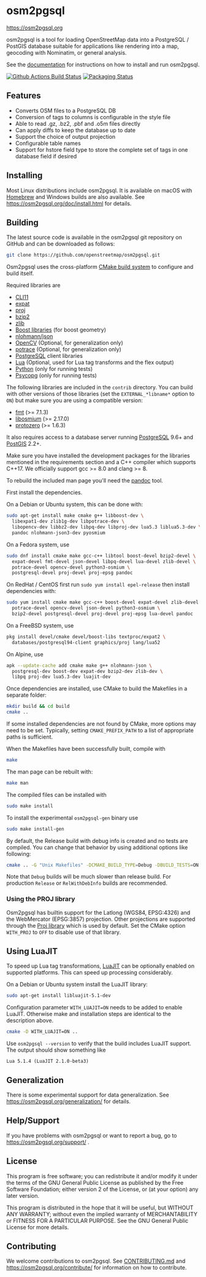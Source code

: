 # osm2pgsql

https://osm2pgsql.org

osm2pgsql is a tool for loading OpenStreetMap data into a PostgreSQL / PostGIS
database suitable for applications like rendering into a map, geocoding with
Nominatim, or general analysis.

See the [documentation](https://osm2pgsql.org/doc/) for instructions on how
to install and run osm2pgsql.

[![Github Actions Build Status](https://github.com/openstreetmap/osm2pgsql/workflows/CI/badge.svg?branch=master)](https://github.com/openstreetmap/osm2pgsql/actions)
[![Packaging Status](https://repology.org/badge/tiny-repos/osm2pgsql.svg)](https://repology.org/project/osm2pgsql/versions)

## Features

* Converts OSM files to a PostgreSQL DB
* Conversion of tags to columns is configurable in the style file
* Able to read .gz, .bz2, .pbf and .o5m files directly
* Can apply diffs to keep the database up to date
* Support the choice of output projection
* Configurable table names
* Support for hstore field type to store the complete set of tags in one database
  field if desired

## Installing

Most Linux distributions include osm2pgsql. It is available on macOS with
[Homebrew](https://brew.sh/) and Windows builds are also available. See
https://osm2pgsql.org/doc/install.html for details.

## Building

The latest source code is available in the osm2pgsql git repository on GitHub
and can be downloaded as follows:

```sh
git clone https://github.com/openstreetmap/osm2pgsql.git
```

Osm2pgsql uses the cross-platform [CMake build system](https://cmake.org/)
to configure and build itself.

Required libraries are

* [CLI11](https://github.com/CLIUtils/CLI11)
* [expat](https://libexpat.github.io/)
* [proj](https://proj.org/)
* [bzip2](http://www.bzip.org/)
* [zlib](https://www.zlib.net/)
* [Boost libraries](https://www.boost.org/) (for boost geometry)
* [nlohmann/json](https://json.nlohmann.me/)
* [OpenCV](https://opencv.org/) (Optional, for generalization only)
* [potrace](https://potrace.sourceforge.net/) (Optional, for generalization only)
* [PostgreSQL](https://www.postgresql.org/) client libraries
* [Lua](https://www.lua.org/) (Optional, used for Lua tag transforms
  and the flex output)
* [Python](https://python.org/) (only for running tests)
* [Psycopg](https://www.psycopg.org/) (only for running tests)

The following libraries are included in the `contrib` directory. You can build
with other versions of those libraries (set the `EXTERNAL_*libname*` option to
`ON`) but make sure you are using a compatible version:

* [fmt](https://fmt.dev/) (>= 7.1.3)
* [libosmium](https://osmcode.org/libosmium/) (>= 2.17.0)
* [protozero](https://github.com/mapbox/protozero) (>= 1.6.3)

It also requires access to a database server running
[PostgreSQL](https://www.postgresql.org/) 9.6+ and
[PostGIS](https://www.postgis.net/) 2.2+.

Make sure you have installed the development packages for the libraries
mentioned in the requirements section and a C++ compiler which supports C++17.
We officially support gcc >= 8.0 and clang >= 8.

To rebuild the included man page you'll need the [pandoc](https://pandoc.org/)
tool.

First install the dependencies.

On a Debian or Ubuntu system, this can be done with:

```sh
sudo apt-get install make cmake g++ libboost-dev \
  libexpat1-dev zlib1g-dev libpotrace-dev \
  libopencv-dev libbz2-dev libpq-dev libproj-dev lua5.3 liblua5.3-dev \
  pandoc nlohmann-json3-dev pyosmium
```

On a Fedora system, use

```sh
sudo dnf install cmake make gcc-c++ libtool boost-devel bzip2-devel \
  expat-devel fmt-devel json-devel libpq-devel lua-devel zlib-devel \
  potrace-devel opencv-devel python3-osmium \
  postgresql-devel proj-devel proj-epsg pandoc
```

On RedHat / CentOS first run `sudo yum install epel-release` then install
dependencies with:

```sh
sudo yum install cmake make gcc-c++ boost-devel expat-devel zlib-devel \
  potrace-devel opencv-devel json-devel python3-osmium \
  bzip2-devel postgresql-devel proj-devel proj-epsg lua-devel pandoc
```

On a FreeBSD system, use

```sh
pkg install devel/cmake devel/boost-libs textproc/expat2 \
  databases/postgresql94-client graphics/proj lang/lua52
```

On Alpine, use

```sh
apk --update-cache add cmake make g++ nlohmann-json \
  postgresql-dev boost-dev expat-dev bzip2-dev zlib-dev \
  libpq proj-dev lua5.3-dev luajit-dev
```

Once dependencies are installed, use CMake to build the Makefiles in a separate
folder:

```sh
mkdir build && cd build
cmake ..
```

If some installed dependencies are not found by CMake, more options may need
to be set. Typically, setting `CMAKE_PREFIX_PATH` to a list of appropriate
paths is sufficient.

When the Makefiles have been successfully built, compile with

```sh
make
```

The man page can be rebuilt with:

```sh
make man
```

The compiled files can be installed with

```sh
sudo make install
```

To install the experimental `osm2pgsql-gen` binary use

```sh
sudo make install-gen
```

By default, the Release build with debug info is created and no tests are
compiled. You can change that behavior by using additional options like
following:

```sh
cmake .. -G "Unix Makefiles" -DCMAKE_BUILD_TYPE=Debug -DBUILD_TESTS=ON
```

Note that `Debug` builds will be much slower than release build. For production
`Release` or `RelWithDebInfo` builds are recommended.

### Using the PROJ library

Osm2pgsql has builtin support for the Latlong (WGS84, EPSG:4326) and the
WebMercator (EPSG:3857) projection. Other projections are supported through
the [Proj library](https://proj.org/) which is used by default. Set the CMake
option `WITH_PROJ` to `OFF` to disable use of that library.

## Using LuaJIT

To speed up Lua tag transformations, [LuaJIT](https://luajit.org/) can be
optionally enabled on supported platforms. This can speed up processing
considerably.

On a Debian or Ubuntu system install the LuaJIT library:

```sh
sudo apt-get install libluajit-5.1-dev
```

Configuration parameter `WITH_LUAJIT=ON` needs to be added to enable LuaJIT.
Otherwise make and installation steps are identical to the description above.

```sh
cmake -D WITH_LUAJIT=ON ..
```

Use `osm2pgsql --version` to verify that the build includes LuaJIT support.
The output should show something like

```
Lua 5.1.4 (LuaJIT 2.1.0-beta3)
```

## Generalization

There is some experimental support for data generalization. See
https://osm2pgsql.org/generalization/ for details.

## Help/Support

If you have problems with osm2pgsql or want to report a bug, go to
https://osm2pgsql.org/support/ .

## License

This program is free software; you can redistribute it and/or
modify it under the terms of the GNU General Public License
as published by the Free Software Foundation; either version 2
of the License, or (at your option) any later version.

This program is distributed in the hope that it will be useful,
but WITHOUT ANY WARRANTY; without even the implied warranty of
MERCHANTABILITY or FITNESS FOR A PARTICULAR PURPOSE.  See the
GNU General Public License for more details.

## Contributing

We welcome contributions to osm2pgsql. See [CONTRIBUTING.md](CONTRIBUTING.md)
and https://osm2pgsql.org/contribute/ for information on how to contribute.

